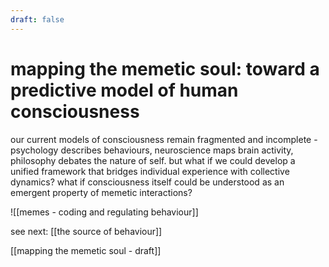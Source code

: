 ```yaml
---
draft: false
---
```

# mapping the memetic soul: toward a predictive model of human consciousness

our current models of consciousness remain fragmented and incomplete - psychology describes behaviours, neuroscience maps brain activity, philosophy debates the nature of self. but what if we could develop a unified framework that bridges individual experience with collective dynamics? what if consciousness itself could be understood as an emergent property of memetic interactions?

![[memes - coding and regulating behaviour]]

 see next: [[the source of behaviour]]

[[mapping the memetic soul - draft]]